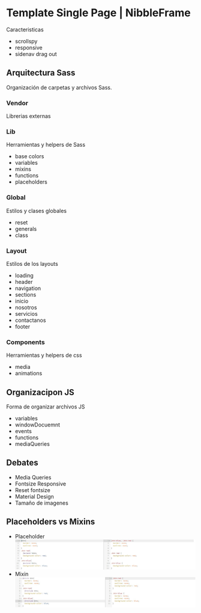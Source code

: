 
# Template Single Page | NibbleFrame
Caracteristicas
* scrollspy
* responsive
* sidenav drag out

## Arquitectura Sass
Organización de carpetas y archivos Sass.

### Vendor
Librerias externas

### Lib
Herramientas y helpers de Sass
* base colors
* variables
* mixins
* functions
* placeholders

### Global
Estilos y clases globales
* reset
* generals
* class

### Layout
Estilos de los layouts
* loading
* header
* navigation
* sections
* inicio
* nosotros
* servicios
* contactanos
* footer

### Components
Herramientas y helpers de css
* media
* animations

## Organizacipon JS
Forma de organizar archivos JS
* variables
* windowDocuemnt
* events
* functions
* mediaQueries

## Debates
* Media Queries
* Fontsize Responsive
* Reset fontsize
* Material Design
* Tamaño de imagenes

## Placeholders vs Mixins
* Placeholder
![Placeholder](../md-resources/placeholder-vs-mixin-1.jpg)
* Mixin
![Mixin](../md-resources/placeholder-vs-mixin-2.jpg)